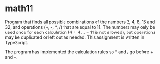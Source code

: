 # math11
Program that finds all possible combinations of the numbers 2, 4, 8, 16 and 32, and operations (+, -, \*, /) that are equal to 11. The numbers may only be used once for each calculation (4 + 4 ... = 11 is not allowed), but operations may be duplicated or left out as needed.
This assignment is written in TypeScript.

The program has implemented the calculation rules so \* and / go before + and -.
